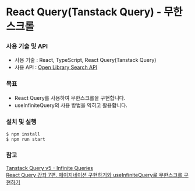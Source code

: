 # React Query(Tanstack Query) - 무한스크롤

### 사용 기술 및 API

- 사용 기술 : React, TypeScript, React Query(Tanstack Query)
- 사용 API : <a href='https://openlibrary.org/dev/docs/api/search'>Open Library Search API</a>

### 목표

- React Query를 사용하여 무한스크롤을 구현합니다.
- useInfiniteQuery의 사용 방법을 익히고 활용합니다.

### 설치 및 실행

```
$ npm install
$ npm run start
```

### 참고

<a href='https://tanstack.com/query/latest/docs/react/guides/infinite-queries'>Tanstack Query v5 - Infinite Queries</a></br>
<a href='https://mycodings.fly.dev/blog/2023-09-24-react-query-paginated-query-and-infinite-query'>React Query 강좌 7편. 페이지네이션 구현하기와 useInfiniteQuery로 무한스크롤 구현하기</a>
